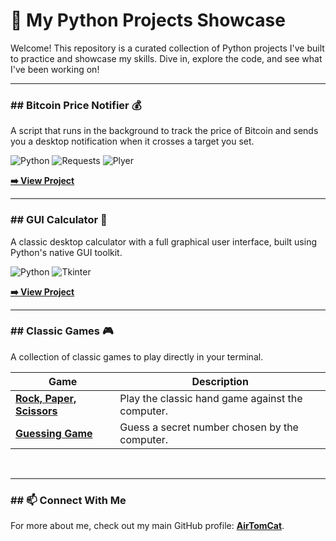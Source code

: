 # 🚀 My Python Projects Showcase

Welcome! This repository is a curated collection of Python projects I've built to practice and showcase my skills. Dive in, explore the code, and see what I've been working on!

---

### ## Bitcoin Price Notifier 💰
A script that runs in the background to track the price of Bitcoin and sends you a desktop notification when it crosses a target you set.
<p>
    <img src="https://img.shields.io/badge/Python-3776AB?style=for-the-badge&logo=python&logoColor=white" alt="Python"/>
    <img src="https://img.shields.io/badge/Requests-222222?style=for-the-badge&logo=ReadMe&logoColor=white" alt="Requests"/>
    <img src="https://img.shields.io/badge/Plyer-222222?style=for-the-badge&logo=ReadMe&logoColor=white" alt="Plyer"/>
</p>

[**➡️ View Project**](./Bitcoin%20Price%20Notifier)

---

### ## GUI Calculator 🧮
A classic desktop calculator with a full graphical user interface, built using Python's native GUI toolkit.
<p>
    <img src="https://img.shields.io/badge/Python-3776AB?style=for-the-badge&logo=python&logoColor=white" alt="Python"/>
    <img src="https://img.shields.io/badge/Tkinter-222222?style=for-the-badge&logo=python&logoColor=white" alt="Tkinter"/>
</p>

[**➡️ View Project**](./GUI%20Calculator)

---


### ## Classic Games 🎮
A collection of classic games to play directly in your terminal.

| Game                                                | Description                                    |
| --------------------------------------------------- | ---------------------------------------------- |
| [**Rock, Paper, Scissors**](./Rock,%20Paper,%20Scissors) | Play the classic hand game against the computer. |
| [**Guessing Game**](./Guessing%20Game)              | Guess a secret number chosen by the computer.  |

<br>

---

### ## 📫 Connect With Me
For more about me, check out my main GitHub profile: **[AirTomCat](https://github.com/AirTomCat)**.
